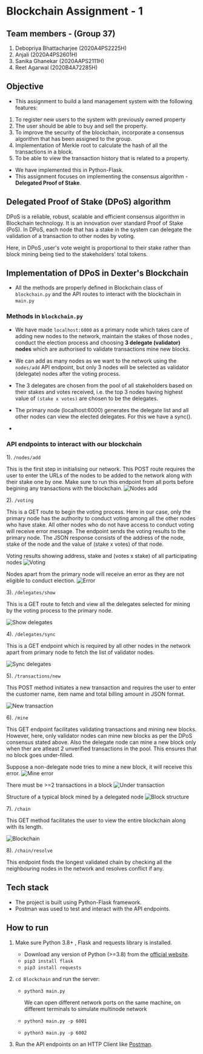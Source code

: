 # Blockchain Assignment - 1

## Team members - (Group 37)
1) Debopriya Bhattacharjee (2020A4PS2225H)
2) Anjali (2020A4PS2601H)
3) Sanika Ghanekar (2020AAPS2111H)
4) Reet Agarwal (2020B4A72285H)

## Objective
* This assignment to build a land management system with the following features:
1. To register new users to the system with previously owned property
2. The user should be able to buy and sell the property.
3. To improve the security of the blockchain, incorporate a consensus algorithm that has
been assigned to the group.
4. Implementation of Merkle root to calculate the hash of all the transactions in a block.
5. To be able to view the transaction history that is related to a property.

* We have implemented this in Python-Flask.
* This assignment focuses on implementing the consensus algorithm - __Delegated Proof of Stake__.

## Delegated Proof of Stake (DPoS) algorithm 
DPoS is a reliable, robust, scalable and efficient consensus algorithm in Blockchain technology. It is an innovation over standard Proof of Stake (PoS). In DPoS, each node that has a stake in the system can delegate the validation of a transaction to other nodes by voting.

Here, in DPoS ,user's vote weight is proportional to their stake rather than block mining being tied to the stakeholders' total tokens.

## Implementation of DPoS in Dexter's Blockchain
* All the methods are properly defined in Blockchain class of `blockchain.py` and the API routes to interact with the blockchain in `main.py`

### Methods in `blockchain.py`

* We have made `localhost:6000` as a primary node which takes care of adding new nodes to the network, maintain the stakes of those nodes , conduct the election process and choosing __3 delegate (validator) nodes__ which are authorised to validate transactions mine new blocks.

* We can add as many nodes as we want to the network using the `nodes/add` API endpoint, but only 3 nodes will be selected as validator (delegate) nodes after the voting process.

* The 3 delegates are chosen from the pool of all stakeholders based on their stakes and votes received, i.e. the top 3 nodes having highest value of `(stake x votes)` are chosen to be the delegates.

* The primary node (localhost:6000) generates the delegate list and all other nodes can view the elected delegates. For this we have a sync().
* 

### API endpoints to interact with our blockchain

1). `/nodes/add`

This is the first step in initialising our network. This POST route requires the user to enter the URLs of the nodes to be added to the network along with their stake one by one. Make sure to run this endpoint from all ports before begining any transactions with the blockchain.
![Nodes add](./DemoImages/nodes-add.png)

2). `/voting`

This is a GET route to begin the voting process. Here in our case, only the primary node has the authority to conduct voting among all the other nodes who have stake. All other nodes who do not have access to conduct voting will receive error message. The endpoint sends the voting results to the primary node. The JSON response consists of the address of the node, stake of the node and the value of (stake x votes) of that node.

Voting results showing address, stake and (votes x stake) of all participating nodes
![Voting](./DemoImages/voting.png)

Nodes apart from the primary node will receive an error as they are not eligible to conduct election.
![Error](./DemoImages/voting_error.png)

3). `/delegates/show`

This is a GET route to fetch and view all the delegates selected for mining by the voting process to the primary node. 

![Show delegates](./DemoImages/delegates-show.png)

4). `/delegates/sync`

This is a GET endpoint which is required by all other nodes in the network apart from primary node to fetch the list of validator nodes.

![Sync delegates](./DemoImages/delegates-sync.png)

5). `/transactions/new`

This POST method initiates a new transaction and requires the user to enter the customer name, item name and total billing amount in JSON format.

![New transaction](./DemoImages/transactions-new.png)

6). `/mine`

This GET endpoint facilitates validating transactions and mining new blocks. However, here, only validator nodes can mine new blocks as per the DPoS consensus stated above. Also the delegate node can mine a new block only when ther are atleast 2 unverified transactions in the pool. This ensures that no block goes under-filled.

Suppose a non-delegate node tries to mine a new block, it will receive this error.
![Mine error](./DemoImages/not-authorized.png)

There must be >=2 transactions in a block
![Under transaction](./DemoImages/undertransaction.png)

Structure of a typical block mined by a delegated node
![Block structure](./DemoImages/mine.png)

7). `/chain`

This GET method facilitates the user to view the entire blockchain along with its length.

![Blockchain](./DemoImages/chain.png)

8). `/chain/resolve`

This endpoint finds the longest validated chain by checking all the neighbouring nodes in the network and resolves conflict if any.


## Tech stack 
* The project is built using Python-Flask framework.
* Postman was used to test and interact with the API endpoints.

## How to run
1) Make sure Python 3.8+ , Flask and requests library is installed.
    * Download any version of Python (>=3.8) from the [official website](https://www.python.org/downloads/).
    * `pip3 install flask`
    * `pip3 install requests`

2) `cd Blockchain` and run the server:
    * `python3 main.py`

        We can open different network ports on the same machine, on different terminals to simulate multinode network
    
    * `python3 main.py -p 6001`
    * `python3 main.py -p 6002`

3) Run the API endpoints on an HTTP Client like [Postman](https://www.postman.com/downloads/).


